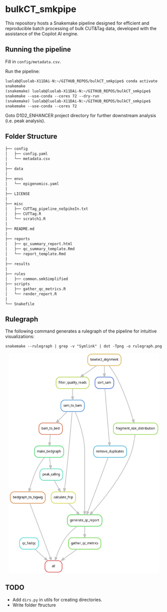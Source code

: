 # bulkCT_smkpipe

This repository hosts a Snakemake pipeline designed for efficient and reproducible batch processing of bulk CUT&Tag data, developed with the assistance of the Copilot AI engine.

## Running the pipeline

Fill in `config/metadata.csv`.

Run the pipeline:
```
luolab@luolab-X11DAi-N:~/GITHUB_REPOS/bulkCT_smkpipe$ conda activate snakemake
(snakemake) luolab@luolab-X11DAi-N:~/GITHUB_REPOS/bulkCT_smkpipe$ snakemake --use-conda --cores 72 --dry-run
(snakemake) luolab@luolab-X11DAi-N:~/GITHUB_REPOS/bulkCT_smkpipe$ snakemake --use-conda --cores 72
```

Goto D1D2_ENHANCER project directory for further downstream analysis (i.e. peak analysis).

## Folder Structure

```
├── config
│   ├── config.yaml
│   └── metadata.csv
|
├── data
│
├── envs
│   └── epigenomics.yaml
|
├── LICENSE
|
├── misc
│   ├── CUTTag_pipeline_noSpikeIn.txt
│   ├── CUTTag.R
│   └── scratch1.R
|
├── README.md
|
├── reports
│   ├── qc_summary_report.html
│   ├── qc_summary_template.Rmd
│   └── report_template.Rmd
|
├── results
|
├── rules
│   ├── common.smkSimplified
├── scripts
│   ├── gather_qc_metrics.R
│   └── render_report.R
|
└── Snakefile
```

## Rulegraph

The following command generates a rulegraph of the pipeline for intuitive visualizations:
```
snakemake --rulegraph | grep -v "Symlink" | dot -Tpng -o rulegraph.png
```

<p align="center">
  <img width="480"  src="https://github.com/RuiyuRayWang/bulkCT_smkpipe/blob/master/rulegraph.png">
</p>

## TODO

- Add `dirs.py` in utils for creating directories.
- Write folder ftructure